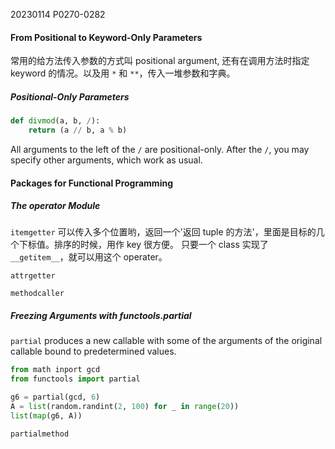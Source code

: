 20230114    P0270-0282

#### From Positional to Keyword-Only Parameters
常用的给方法传入参数的方式叫 positional argument, 还有在调用方法时指定 keyword 的情况。以及用 `*` 和 `**`，传入一堆参数和字典。


##### Positional-Only Parameters
```python
def divmod(a, b, /):
    return (a // b, a % b)
```
All arguments to the left of the `/` are positional-only. After the `/`, you may specify other arguments, which work as usual.

#### Packages for Functional Programming

##### The operator Module
`itemgetter` 可以传入多个位置哟，返回一个'返回 tuple 的方法'，里面是目标的几个下标值。排序的时候，用作 key 很方便。
只要一个 class 实现了 `__getitem__`，就可以用这个 operater。

`attrgetter`

`methodcaller`


##### Freezing Arguments with functools.partial


`partial` produces a new callable with some of the arguments of the original callable bound to predetermined values.

```python
from math inport gcd
from functools import partial

g6 = partial(gcd, 6)
A = list(random.randint(2, 100) for _ in range(20))
list(map(g6, A))
```

`partialmethod`
